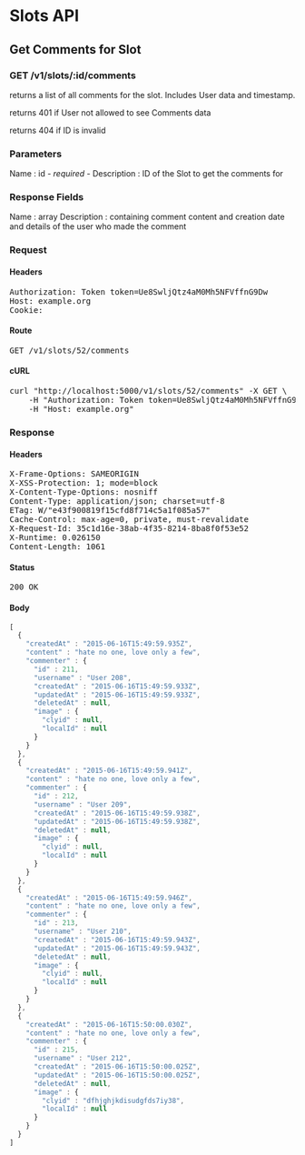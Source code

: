 # Slots API

## Get Comments for Slot

### GET /v1/slots/:id/comments

returns a list of all comments for the slot. Includes User data and timestamp.

returns 401 if User not allowed to see Comments data

returns 404 if ID is invalid

### Parameters

Name : id *- required -*
Description : ID of the Slot to get the comments for


### Response Fields

Name : array
Description : containing comment content and creation date and details of the user who made the comment

### Request

#### Headers

<pre>Authorization: Token token=Ue8SwljQtz4aM0Mh5NFVffnG9Dw
Host: example.org
Cookie: </pre>

#### Route

<pre>GET /v1/slots/52/comments</pre>

#### cURL

<pre class="request">curl &quot;http://localhost:5000/v1/slots/52/comments&quot; -X GET \
	-H &quot;Authorization: Token token=Ue8SwljQtz4aM0Mh5NFVffnG9Dw&quot; \
	-H &quot;Host: example.org&quot;</pre>

### Response

#### Headers

<pre>X-Frame-Options: SAMEORIGIN
X-XSS-Protection: 1; mode=block
X-Content-Type-Options: nosniff
Content-Type: application/json; charset=utf-8
ETag: W/&quot;e43f900819f15cfd8f714c5a1f085a57&quot;
Cache-Control: max-age=0, private, must-revalidate
X-Request-Id: 35c1d16e-38ab-4f35-8214-8ba8f0f53e52
X-Runtime: 0.026150
Content-Length: 1061</pre>

#### Status

<pre>200 OK</pre>

#### Body

```javascript
[
  {
    "createdAt" : "2015-06-16T15:49:59.935Z",
    "content" : "hate no one, love only a few",
    "commenter" : {
      "id" : 211,
      "username" : "User 208",
      "createdAt" : "2015-06-16T15:49:59.933Z",
      "updatedAt" : "2015-06-16T15:49:59.933Z",
      "deletedAt" : null,
      "image" : {
        "clyid" : null,
        "localId" : null
      }
    }
  },
  {
    "createdAt" : "2015-06-16T15:49:59.941Z",
    "content" : "hate no one, love only a few",
    "commenter" : {
      "id" : 212,
      "username" : "User 209",
      "createdAt" : "2015-06-16T15:49:59.938Z",
      "updatedAt" : "2015-06-16T15:49:59.938Z",
      "deletedAt" : null,
      "image" : {
        "clyid" : null,
        "localId" : null
      }
    }
  },
  {
    "createdAt" : "2015-06-16T15:49:59.946Z",
    "content" : "hate no one, love only a few",
    "commenter" : {
      "id" : 213,
      "username" : "User 210",
      "createdAt" : "2015-06-16T15:49:59.943Z",
      "updatedAt" : "2015-06-16T15:49:59.943Z",
      "deletedAt" : null,
      "image" : {
        "clyid" : null,
        "localId" : null
      }
    }
  },
  {
    "createdAt" : "2015-06-16T15:50:00.030Z",
    "content" : "hate no one, love only a few",
    "commenter" : {
      "id" : 215,
      "username" : "User 212",
      "createdAt" : "2015-06-16T15:50:00.025Z",
      "updatedAt" : "2015-06-16T15:50:00.025Z",
      "deletedAt" : null,
      "image" : {
        "clyid" : "dfhjghjkdisudgfds7iy38",
        "localId" : null
      }
    }
  }
]
```
